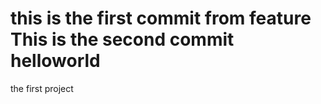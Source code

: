 this is the first commit from feature
This is the second commit
helloworld
==========

the first project
